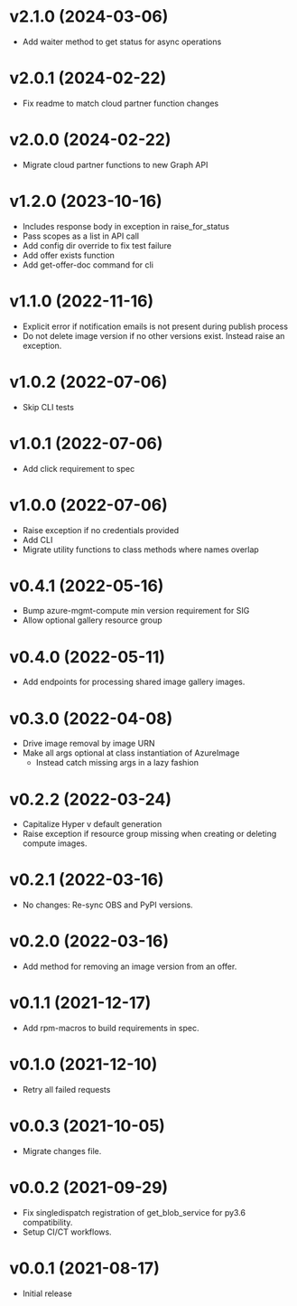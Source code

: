 v2.1.0 (2024-03-06)
===================

- Add waiter method to get status for async operations

v2.0.1 (2024-02-22)
===================

- Fix readme to match cloud partner function changes

v2.0.0 (2024-02-22)
===================

- Migrate cloud partner functions to new Graph API

v1.2.0 (2023-10-16)
===================

- Includes response body in exception in raise_for_status
- Pass scopes as a list in API call
- Add config dir override to fix test failure
- Add offer exists function
- Add get-offer-doc command for cli

v1.1.0 (2022-11-16)
===================

- Explicit error if notification emails is not present
  during publish process
- Do not delete image version if no other versions exist.
  Instead raise an exception.

v1.0.2 (2022-07-06)
===================

- Skip CLI tests

v1.0.1 (2022-07-06)
===================

- Add click requirement to spec

v1.0.0 (2022-07-06)
===================

- Raise exception if no credentials provided
- Add CLI
- Migrate utility functions to class methods where names overlap

v0.4.1 (2022-05-16)
===================

- Bump azure-mgmt-compute min version requirement for SIG
- Allow optional gallery resource group

v0.4.0 (2022-05-11)
===================

- Add endpoints for processing shared image gallery images.

v0.3.0 (2022-04-08)
===================

- Drive image removal by image URN
- Make all args optional at class instantiation of AzureImage
  + Instead catch missing args in a lazy fashion

v0.2.2 (2022-03-24)
===================

- Capitalize Hyper v default generation
- Raise exception if resource group missing when creating or
  deleting compute images.

v0.2.1 (2022-03-16)
===================

- No changes: Re-sync OBS and PyPI versions.

v0.2.0 (2022-03-16)
===================

- Add method for removing an image version from an offer.

v0.1.1 (2021-12-17)
===================

- Add rpm-macros to build requirements in spec.

v0.1.0 (2021-12-10)
===================

- Retry all failed requests

v0.0.3 (2021-10-05)
===================

- Migrate changes file.

v0.0.2 (2021-09-29)
===================

- Fix singledispatch registration of get_blob_service for py3.6
  compatibility.
- Setup CI/CT workflows.

v0.0.1 (2021-08-17)
===================

- Initial release

